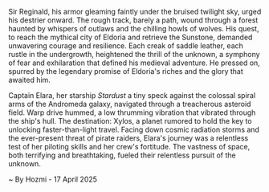 
Sir Reginald, his armor gleaming faintly under the bruised twilight sky, urged his destrier onward.  The rough track, barely a path, wound through a forest haunted by whispers of outlaws and the chilling howls of wolves.  His quest, to reach the mythical city of Eldoria and retrieve the Sunstone, demanded unwavering courage and resilience. Each creak of saddle leather, each rustle in the undergrowth, heightened the thrill of the unknown, a symphony of fear and exhilaration that defined his medieval adventure.  He pressed on, spurred by the legendary promise of Eldoria's riches and the glory that awaited him.

Captain Elara, her starship *Stardust* a tiny speck against the colossal spiral arms of the Andromeda galaxy, navigated through a treacherous asteroid field.  Warp drive hummed, a low thrumming vibration that vibrated through the ship's hull. The destination: Xylos, a planet rumored to hold the key to unlocking faster-than-light travel.  Facing down cosmic radiation storms and the ever-present threat of pirate raiders, Elara's journey was a relentless test of her piloting skills and her crew's fortitude.  The vastness of space, both terrifying and breathtaking, fueled their relentless pursuit of the unknown.

~ By Hozmi - 17 April 2025
